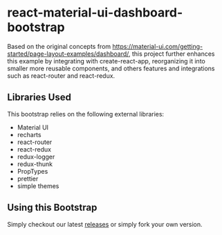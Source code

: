 react-material-ui-dashboard-bootstrap
=====================================

Based on the original concepts from https://material-ui.com/getting-started/page-layout-examples/dashboard/,
this project further enhances this example by integrating with create-react-app, reorganizing it into smaller 
more reusable components, and others features and integrations such as react-router and react-redux.

Libraries Used
--------------

This bootstrap relies on the following external libraries:

* Material UI
* recharts
* react-router
* react-redux
* redux-logger
* redux-thunk
* PropTypes
* prettier
* simple themes

Using this Bootstrap
--------------------

Simply checkout our latest [releases](/releases) or simply fork your own version.
